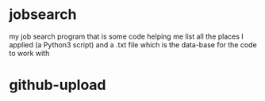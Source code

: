 # jobsearch
my job search program
that is some code helping me list all the places I applied (a Python3 script)
and a .txt file which is the data-base for the code to work with
# github-upload
